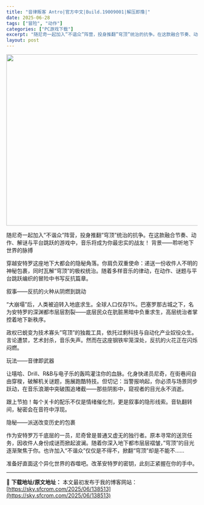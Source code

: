 ```yaml
---
title: "音律叛客 Antro|官方中文|Build.19009001|解压即撸|"
date: 2025-06-28
tags: ["冒险", "动作"]
categories: ["PC游戏下载"]
excerpt: "随尼奇一起加入”不谐众”阵营，投身推翻”穹顶”统治的抗争。在这款融合节奏、动作、解谜与平台跳跃的游戏中，音乐将成为你最忠实的战友！ 背景——聆听地下世界的脉搏 穿越安特罗这座地下大都会的隐秘角落。你肩负双重使命：递送一份收件人不明的神秘包裹，同时瓦解”穹顶”的极权统治。随着多样音乐的律动，在动作、谜&hellip;"
layout: post
---
```


<img class="aligncenter size-full wp-image-138443" src="https://sky.sfcrom.com/wp-content/uploads/2025/06/2025062802062751.webp" alt="" width="800" height="450" />

随尼奇一起加入”不谐众”阵营，投身推翻”穹顶”统治的抗争。在这款融合节奏、动作、解谜与平台跳跃的游戏中，音乐将成为你最忠实的战友！
背景——聆听地下世界的脉搏

穿越安特罗这座地下大都会的隐秘角落。你肩负双重使命：递送一份收件人不明的神秘包裹，同时瓦解”穹顶”的极权统治。随着多样音乐的律动，在动作、谜题与平台跳跃编织的冒险中书写反抗篇章。

叙事——反抗的火种从阴燃到跳动

“大崩塌”后，人类被迫转入地底求生。全球人口仅存1%。巴塞罗那古城之下，名为安特罗的深渊都市层层割裂——底层民众在肮脏黑暗中负重求生，高层统治者掌控着地下新秩序。

政权已蜕变为技术寡头”穹顶”的独裁工具，依托过剩科技与自动化产业奴役众生。言论遭禁，艺术封杀，音乐失声。然而在这座钢铁牢笼深处，反抗的火花正在闪烁闷燃。

玩法——音律即武器

让嘻哈、Drill、R&amp;B与电子乐的轰鸣灌注你的血脉。化身快递员尼奇，在街巷间自由穿梭，破解机关谜题，施展跑酷特技。但切记：当警报响起，你必须与场景同步跃动，在音乐浪潮中突破围追堵截——那些阴影中，窥视者的目光永不消逝。

跟上节拍！每个关卡的配乐不仅是情绪催化剂，更是叙事的隐形线索。音轨翻转间，秘密会在音符中浮现。

隐秘——派送改变历史的包裹

作为安特罗万千底层的一员，尼奇曾是普通又虚无的独行者。原本寻常的送货任务，因收件人身份成谜而掀起波澜。随着你深入地下都市层层褶皱，”穹顶”的目光逐渐聚焦于你。也许加入“不谐众”仅仅是不得不，掀翻“穹顶”却是不能不……

准备好直面这个异化世界的吞噬吧。改革安特罗的密钥，此刻正紧握在你的手中。

---
📖 **下载地址/原文地址：** 本文最初发布于我的博客网站：[https://sky.sfcrom.com/2025/06/138513](https://sky.sfcrom.com/2025/06/138513)
